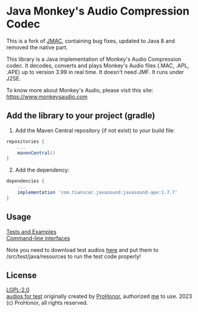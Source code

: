 # Java Monkey's Audio Compression Codec
This is a fork of [JMAC](https://jmac.sourceforge.net/), containing bug fixes, updated to Java 8 and removed the native part.

This library is a Java implementation of Monkey's Audio Compression codec. It decodes, converts and plays Monkey's Audio files (.MAC, .APL, .APE) up to version 3.99 in real time. It doesn't need JMF. It runs under J2SE.

To know more about Monkey's Audio, please visit this site: 
https://www.monkeysaudio.com

## Add the library to your project (gradle)
1. Add the Maven Central repository (if not exist) to your build file:
```groovy
repositories {
    ...
    mavenCentral()
}
```

2. Add the dependency:
```groovy
dependencies {
    ...
    implementation 'com.tianscar.javasound:javasound-ape:1.7.7'
}
```

## Usage
[Tests and Examples](/src/test/java/davaguine/jmac/test/)  
[Command-line interfaces](/src/test/java/davaguine/jmac/cli/)

Note you need to download test audios [here](https://github.com/Tianscar/fbodemo1) and put them to /src/test/java/resources to run the test code properly!

## License
[LGPL-2.0](/LICENSE)  
[audios for test](/src/test/resources) originally created by [ProHonor](https://github.com/Aislandz), authorized [me](https://github.com/Tianscar) to use. 2023 (c) ProHonor, all rights reserved.

